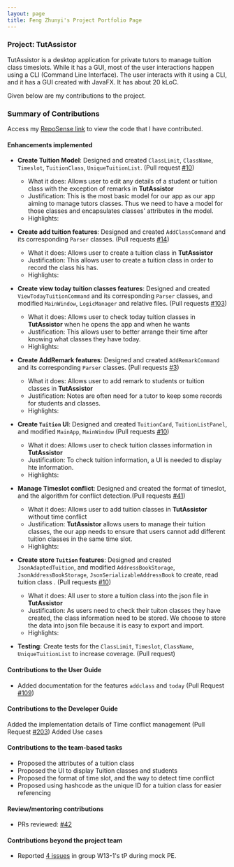 ```yaml
---
layout: page
title: Feng Zhunyi's Project Portfolio Page
---
```


### Project: TutAssistor

TutAssistor is a desktop application for private tutors to manage tuition class timeslots. While it has a GUI, most of the user interactions happen using a CLI (Command Line Interface). The user interacts with it using a CLI, and it has a GUI created with JavaFX.
It has about 20 kLoC.

Given below are my contributions to the project.

### Summary of Contributions

Access my [RepoSense link](https://nus-cs2103-ay2122s1.github.io/tp-dashboard/?search=leofeng&sort=groupTitle&sortWithin=title&timeframe=commit&mergegroup=&groupSelect=groupByRepos&breakdown=true&checkedFileTypes=docs~functional-code~test-code~other&since=2021-09-17&tabOpen=true&tabType=authorship&zFR=false&tabAuthor=amzhy&tabRepo=AY2122S1-CS2103T-T12-4%2Ftp%5Bmaster%5D&authorshipIsMergeGroup=false&authorshipFileTypes=docs~functional-code~test-code&authorshipIsBinaryFileTypeChecked=false) to view the code that I have contributed.
  
#### Enhancements implemented
* **Create Tuition Model**: Designed and created `ClassLimit`, `ClassName`, `Timeslot`, `TuitionClass`, `UniqueTuitionList`. (Pull request [\#10](https://github.com/AY2122S1-CS2103T-T12-4/tp/pull/10/commits/8cdb3def342ca3d832e6668b2928ec162eff4792))
  * What it does: Allows user to edit any details of a student or tuition class with the exception of remarks in **TutAssistor**
  * Justification: This is the most basic model for our app as our app aiming to manage tutors classes. Thus we need to have a
    model for those classes and encapsulates classes' attributes in the model.
  * Highlights:

* **Create add tuition features**: Designed and created `AddClassCommand` and its corresponding `Parser` classes. (Pull requests [\#14](https://github.com/AY2122S1-CS2103T-T12-4/tp/pull/14/commits/6a86752ef9acf8854b2a18330402d6887498b7a5))
  * What it does: Allows user to create a tuition class in **TutAssistor**
  * Justification:  This allows user to create a tuition class in order to record the class his has.
  * Highlights:

* **Create view today tuition classes features**: Designed and created `ViewTodayTuitionCommand` and its corresponding `Parser` classes, and modified
  `MainWindow`, `LogicManager` and relative files. (Pull requests [\#103](https://github.com/AY2122S1-CS2103T-T12-4/tp/pull/103))
  * What it does: Allows user to check today tuition classes in **TutAssistor** when he opens the app and when he wants
  * Justification:  This allows user to better arrange their time after knowing what classes they have today.
  * Highlights:

* **Create AddRemark features**: Designed and created `AddRemarkCommand` and its corresponding `Parser` classes. (Pull requests [\#3](https://github.com/AY2122S1-CS2103T-T12-4/tp/pull/3))
  * What it does: Allows user to add remark to students or tuition classes in **TutAssistor**
  * Justification: Notes are often need for a tutor to keep some records for students and classes.
  * Highlights:
  
* **Create `Tuition` UI**: Designed and created `TuitionCard`, `TuitionListPanel`, and modified `MainApp`, `MainWindow` (Pull requests [\#10](https://github.com/AY2122S1-CS2103T-T12-4/tp/pull/10/commits/74ba546fabb33fd65299a005b4e321116ab52716))
  * What it does: Allows user to check tuition classes information in **TutAssistor**
  * Justification: To check tuition information, a UI is needed to display hte information.
  * Highlights:

* **Manage Timeslot conflict**: Designed and created the format of timeslot, and the algorithm for conflict detection.(Pull requests [\#41](https://github.com/AY2122S1-CS2103T-T12-4/tp/pull/41))
  * What it does: Allows user to add tuition classes in **TutAssistor** without time conflict
  * Justification:  **TutAssistor** allows users to manage their tuition classes, the our app needs to ensure that users
    cannot add different tuition classes in the same time slot.
  * Highlights:
  
* **Create store `Tuition` features**: Designed and created `JsonAdaptedTuition`, and modified 
  `AddressBookStorage`, `JsonAddressBookStorage`, `JsonSerializableAddressBook` to create, read tuition class . (Pull requests [\#10](https://github.com/AY2122S1-CS2103T-T12-4/tp/pull/10))
  * What it does: All user to store a tuition class into the json file in **TutAssistor**
  * Justification:  As users need to check their tuiton classes they have created, the class information need to be stored. We choose to store
    the data into json file because it is easy to export and import.
  * Highlights:

  
* **Testing**: Create tests for the `ClassLimit`, `Timeslot`, `ClassName`, `UniqueTuitionList` to increase coverage. (Pull request)

  <div style="page-break-after: always;"></div>
#### Contributions to the User Guide
  * Added documentation for the features `addclass` and `today` (Pull Request [\#109](https://github.com/AY2122S1-CS2103T-T12-4/tp/pull/109))
#### Contributions to the Developer Guide
Added the implementation details of Time conflict management (Pull Request [\#203](https://github.com/AY2122S1-CS2103T-T12-4/tp/pull/203))
Added Use cases
<div style="page-break-after: always;"></div>

#### Contributions to the team-based tasks
* Proposed the attributes of a tuition class
* Proposed the UI to display Tuition classes and students
* Proposed the format of time slot, and the way to detect time conflict
* Proposed using hashcode as the unique ID for a tuition class for easier referencing

#### Review/mentoring contributions
* PRs reviewed: [\#42](https://github.com/AY2122S1-CS2103T-T12-4/tp/pull/42)

#### Contributions beyond the project team
* Reported [4 issues](https://github.com/Leofeng10/ped/issues) in group W13-1's tP during mock PE.

